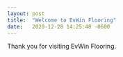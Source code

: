 ```yaml
---
layout: post
title:  "Welcome to EvWin Flooring"
date:   2020-12-28 14:25:48 -0600
---
```


Thank you for visiting EvWin Flooring.
